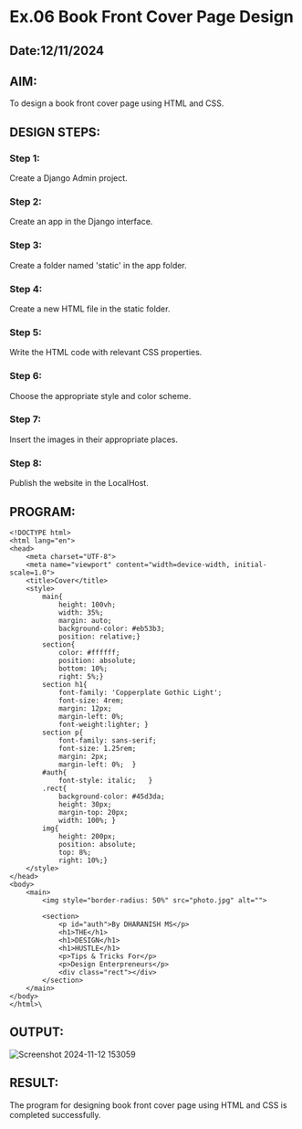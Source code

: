 # Ex.06 Book Front Cover Page Design
## Date:12/11/2024

## AIM:
To design a book front cover page using HTML and CSS.

## DESIGN STEPS:

### Step 1:
Create a Django Admin project.

### Step 2:
Create an app in the Django interface.

### Step 3:
Create a folder named 'static' in the app folder.

### Step 4:
Create a new HTML file in the static folder.

### Step 5:
Write the HTML code with relevant CSS properties.

### Step 6:
Choose the appropriate style and color scheme.

### Step 7:
Insert the images in their appropriate places.

### Step 8:
Publish the website in the LocalHost.

## PROGRAM:
```
<!DOCTYPE html>
<html lang="en">
<head>
    <meta charset="UTF-8">
    <meta name="viewport" content="width=device-width, initial-scale=1.0">
    <title>Cover</title>
    <style>
        main{
            height: 100vh;
            width: 35%;
            margin: auto;
            background-color: #eb53b3;
            position: relative;}
        section{
            color: #ffffff;
            position: absolute;
            bottom: 10%;
            right: 5%;}
        section h1{
            font-family: 'Copperplate Gothic Light';
            font-size: 4rem;
            margin: 12px;
            margin-left: 0%;
            font-weight:lighter; }
        section p{
            font-family: sans-serif;
            font-size: 1.25rem;
            margin: 2px;
            margin-left: 0%;  }
        #auth{
            font-style: italic;   }
        .rect{
            background-color: #45d3da;
            height: 30px;
            margin-top: 20px;
            width: 100%; }
        img{
            height: 200px;
            position: absolute;
            top: 8%;
            right: 10%;}
    </style>
</head>
<body>
    <main>
        <img style="border-radius: 50%" src="photo.jpg" alt="">

        <section>
            <p id="auth">By DHARANISH MS</p>
            <h1>THE</h1>
            <h1>DESIGN</h1>
            <h1>HUSTLE</h1>
            <p>Tips & Tricks For</p>
            <p>Design Enterpreneurs</p>
            <div class="rect"></div>
        </section>
    </main>
</body>
</html>\
```

## OUTPUT:
![Screenshot 2024-11-12 153059](https://github.com/user-attachments/assets/e693afe5-07e1-45fd-ba32-fcedee7781f9)


## RESULT:
The program for designing book front cover page using HTML and CSS is completed successfully.

